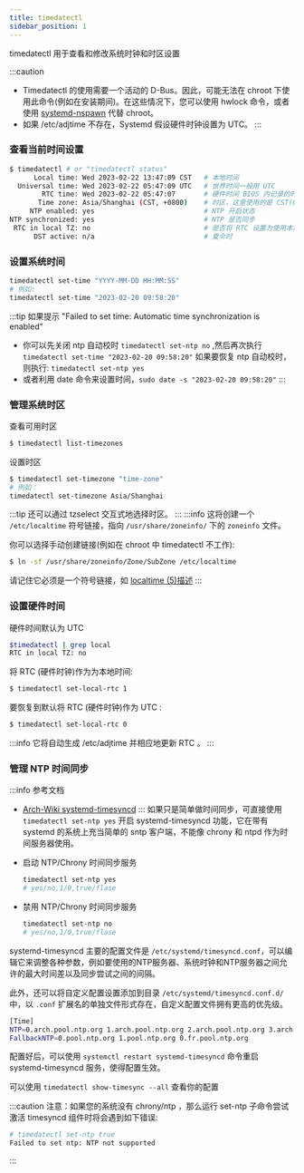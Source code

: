 ```yaml
---
title: timedatectl
sidebar_position: 1
---
```

timedatectl 用于查看和修改系统时钟和时区设置

:::caution
- Timedatectl 的使用需要一个活动的 D-Bus。因此，可能无法在 chroot 下使用此命令(例如在安装期间)。在这些情况下，您可以使用 hwlock 命令，或者使用 [systemd-nspawn](https://wiki.archlinux.org/title/Systemd-nspawn) 代替 chroot。
- 如果 /etc/adjtime 不存在，Systemd 假设硬件时钟设置为 UTC。
:::
### 查看当前时间设置
```bash title="timedatectl 输出解内容解释"
$ timedatectl # or "timedatectl status"
      Local time: Wed 2023-02-22 13:47:09 CST   # 本地时间
  Universal time: Wed 2023-02-22 05:47:09 UTC   # 世界时间一般用 UTC
        RTC time: Wed 2023-02-22 05:47:07       # 硬件时间 BIOS 内记录的时间
       Time zone: Asia/Shanghai (CST, +0800)	# 时区，这里使用的是 CST(China Standard Time 中国标准时间) 为东八区即 UTC+8
     NTP enabled: yes							# NTP 开启状态
NTP synchronized: yes							# NTP 是否同步
 RTC in local TZ: no							# 是否将 RTC 设置为使用本地时区而非 UTC（默认系统启动时把 RTC 设为 UTC ，本地时间为 UTC+时区。）
      DST active: n/a							# 夏令时
```
### 设置系统时间

```bash
timedatectl set-time "YYYY-MM-DD HH:MM:SS" 
# 例如: 
timedatectl set-time "2023-02-20 09:58:20"
```
:::tip
如果提示 "Failed to set time: Automatic time synchronization is enabled"  
- 你可以先关闭 ntp 自动校时 `timedatectl set-ntp no` ,然后再次执行 `timedatectl set-time "2023-02-20 09:58:20"`
如果要恢复 ntp 自动校时，则执行: `timedatectl set-ntp yes`  
- 或者利用 date 命令来设置时间，`sudo date -s "2023-02-20 09:58:20"`
:::


### 管理系统时区

查看可用时区

```bash
$ timedatectl list-timezones
```

设置时区

```bash
$ timedatectl set-timezone "time-zone" 
# 例如：
timedatectl set-timezone Asia/Shanghai
```
:::tip
还可以通过 tzselect 交互式地选择时区。
:::
:::info
这将创建一个 `/etc/localtime` 符号链接，指向 `/usr/share/zoneinfo/` 下的 `zoneinfo` 文件。  

你可以选择手动创建链接(例如在 chroot 中 timedatectl 不工作):
```bash
$ ln -sf /usr/share/zoneinfo/Zone/SubZone /etc/localtime
```
请记住它必须是一个符号链接，如 [localtime (5)描述](https://man.archlinux.org/man/localtime.5#DESCRIPTION)
:::

### 设置硬件时间

硬件时间默认为 UTC
```bash
$timedatectl | grep local
RTC in local TZ: no
```

将 RTC (硬件时钟)作为为本地时间:
```bash
$ timedatectl set-local-rtc 1
```

要恢复到默认将 RTC (硬件时钟)作为 UTC :
```bash
$ timedatectl set-local-rtc 0
```
:::info
它将自动生成 /etc/adjtime 并相应地更新 RTC 。
:::

### 管理 NTP 时间同步
:::info 参考文档
- [Arch-Wiki systemd-timesyncd](https://wiki.archlinux.org/title/systemd-timesyncd)
:::
如果只是简单做时间同步，可直接使用 `timedatectl set-ntp yes` 开启 systemd-timesyncd 功能，它在带有 systemd 的系统上充当简单的 sntp 客户端，不能像 chrony 和 ntpd 作为时间服务器使用。

- 启动 NTP/Chrony 时间同步服务
  ```bash
  timedatectl set-ntp yes
  # yes/no,1/0,true/flase
  ```

- 禁用 NTP/Chrony 时间同步服务
  ```bash
  timedatectl set-ntp no
  # yes/no,1/0,true/flase
  ```

systemd-timesyncd 主要的配置文件是 `/etc/systemd/timesyncd.conf`，可以编辑它来调整各种参数，例如要使用的NTP服务器、系统时钟和NTP服务器之间允许的最大时间差以及同步尝试之间的间隔。

此外，还可以将自定义配置设置添加到目录 `/etc/systemd/timesyncd.conf.d/` 中，以 `.conf` 扩展名的单独文件形式存在，自定义配置文件拥有更高的优先级。

```bash title="/etc/systemd/timesyncd.conf"
[Time]
NTP=0.arch.pool.ntp.org 1.arch.pool.ntp.org 2.arch.pool.ntp.org 3.arch.pool.ntp.org
FallbackNTP=0.pool.ntp.org 1.pool.ntp.org 0.fr.pool.ntp.org
```

配置好后，可以使用 `systemctl restart systemd-timesyncd` 命令重启 systemd-timesyncd 服务，使得配置生效。

可以使用 `timedatectl show-timesync --all` 查看你的配置 

:::caution
注意：如果您的系统没有 chrony/ntp ，那么运行 set-ntp 子命令尝试激活 timesyncd 组件时将会遇到如下错误:
```bash
# timedatectl set-ntp true
Failed to set ntp: NTP not supported
```
:::
